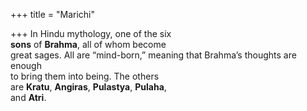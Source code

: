 +++
title = "Marichi"

+++
In Hindu mythology, one of the six  
**sons** of **Brahma**, all of whom become  
great sages. All are “mind-born,” meaning that Brahma’s thoughts are enough  
to bring them into being. The others  
are **Kratu**, **Angiras**, **Pulastya**, **Pulaha**,  
and **Atri**.